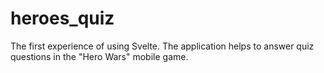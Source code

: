 # heroes_quiz

The first experience of using Svelte.
The application helps to answer quiz questions in the "Hero Wars" mobile game.
